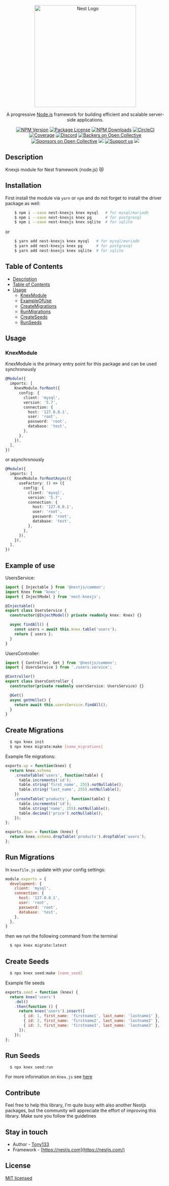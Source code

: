 <p align="center">
  <a href="http://nestjs.com/" target="blank"><img src="https://nestjs.com/img/logo_text.svg" width="320" alt="Nest Logo" /></a>
</p>

[circleci-image]: https://img.shields.io/circleci/build/github/nestjs/nest/master?token=abc123def456
[circleci-url]: https://circleci.com/gh/nestjs/nest

  <p align="center">A progressive <a href="http://nodejs.org" target="_blank">Node.js</a> framework for building efficient and scalable server-side applications.</p>
    <p align="center">
<a href="https://www.npmjs.com/~nestjscore" target="_blank"><img src="https://img.shields.io/npm/v/@nestjs/core.svg" alt="NPM Version" /></a>
<a href="https://www.npmjs.com/~nestjscore" target="_blank"><img src="https://img.shields.io/npm/l/@nestjs/core.svg" alt="Package License" /></a>
<a href="https://www.npmjs.com/~nestjscore" target="_blank"><img src="https://img.shields.io/npm/dm/@nestjs/common.svg" alt="NPM Downloads" /></a>
<a href="https://circleci.com/gh/nestjs/nest" target="_blank"><img src="https://img.shields.io/circleci/build/github/nestjs/nest/master" alt="CircleCI" /></a>
<a href="https://coveralls.io/github/nestjs/nest?branch=master" target="_blank"><img src="https://coveralls.io/repos/github/nestjs/nest/badge.svg?branch=master#9" alt="Coverage" /></a>
<a href="https://discord.gg/G7Qnnhy" target="_blank"><img src="https://img.shields.io/badge/discord-online-brightgreen.svg" alt="Discord"/></a>
<a href="https://opencollective.com/nest#backer" target="_blank"><img src="https://opencollective.com/nest/backers/badge.svg" alt="Backers on Open Collective" /></a>
<a href="https://opencollective.com/nest#sponsor" target="_blank"><img src="https://opencollective.com/nest/sponsors/badge.svg" alt="Sponsors on Open Collective" /></a>
  <a href="https://paypal.me/kamilmysliwiec" target="_blank"><img src="https://img.shields.io/badge/Donate-PayPal-ff3f59.svg"/></a>
    <a href="https://opencollective.com/nest#sponsor"  target="_blank"><img src="https://img.shields.io/badge/Support%20us-Open%20Collective-41B883.svg" alt="Support us"></a>
  <a href="https://twitter.com/nestframework" target="_blank"><img src="https://img.shields.io/twitter/follow/nestframework.svg?style=social&label=Follow"></a>
</p>
  <!--[![Backers on Open Collective](https://opencollective.com/nest/backers/badge.svg)](https://opencollective.com/nest#backer)
  [![Sponsors on Open Collective](https://opencollective.com/nest/sponsors/badge.svg)](https://opencollective.com/nest#sponsor)-->

## Description

Knexjs module for Nest framework (node.js) 😻

## Installation

First install the module via `yarn` or `npm` and do not forget to install the driver package as well:


```bash
    $ npm i --save nest-knexjs knex mysql   # for mysql/mariadb
    $ npm i --save nest-knexjs knex pg      # for postgresql
    $ npm i --save nest-knexjs knex sqlite  # for sqlite
```
or

```bash
    $ yarn add nest-knexjs knex mysql   # for mysql/mariadb
    $ yarn add nest-knexjs knex pg      # for postgresql
    $ yarn add nest-knexjs knex sqlite  # for sqlite
```

## Table of Contents

- [Description](#description)
- [Table of Contents](#table-of-contents)
- [Usage](#usage)
  - [KnexModule](#knexmodule)
  - [ExampleOfUse](#example-of-use)
  - [CreateMigrations](#create-migrations)
  - [RunMigrations](#run-migrations)
  - [CreateSeeds](#create-seeds) 
  - [RunSeeds](#run-seeds)
## Usage

### KnexModule

KnexModule is the primary entry point for this package and can be used synchronously

```typescript
@Module({
  imports: [
    KnexModule.forRoot({
      config: {
        client: 'mysql',
        version: '5.7',
        connection: {
          host: '127.0.0.1',
          user: 'root',
          password: 'root',
          database: 'test',
        },
      },
    }),
  ],
})
```
or asynchronously

```typescript
@Module({
  imports: [
    KnexModule.forRootAsync({
      useFactory: () => ({
        config: {
          client: 'mysql',
          version: '5.7',
          connection: {
            host: '127.0.0.1',
            user: 'root',
            password: 'root',
            database: 'test',
          },
        },
      }),
    }),
  ],
})
```

## Example of use

UsersService:

```typescript
import { Injectable } from '@nestjs/common';
import Knex from 'knex';
import { InjectModel } from 'nest-knexjs';

@Injectable()
export class UsersService {
  constructor(@InjectModel() private readonly knex: Knex) {}

  async findAll() {
    const users = await this.knex.table('users');
    return { users };
  }
}
```

UsersController:

```typescript
import { Controller, Get } from '@nestjs/common';
import { UsersService } from './users.service';

@Controller()
export class UsersController {
  constructor(private readonly usersService: UsersService) {}

  @Get()
  async getHello() {
    return await this.usersService.findAll();
  }
}
```

## Create Migrations

```bash
  $ npx knex init
  $ npx knex migrate:make [name_migrations]
```

Example file migrations:

```typescript
exports.up = function(knex) {
  return knex.schema
    .createTable('users', function(table) {
      table.increments('id');
      table.string('first_name', 255).notNullable();
      table.string('last_name', 255).notNullable();
    })
    .createTable('products', function(table) {
      table.increments('id');
      table.string('name', 255).notNullable();
      table.decimal('price').notNullable();
    });
};

exports.down = function (knex) {
  return knex.schema.dropTable('products').dropTable('users');
};
```

## Run Migrations

In `knexfile.js` update with your config settings:

```javascript
module.exports = {
  development: {
    client: 'mysql',
    connection: {
      host: '127.0.0.1',
      user: 'root',
      password: 'root',
      database: 'test',
    },
  },
}
```

then we run the following command from the terminal 

```bash
  $ npx knex migrate:latest 
```

## Create Seeds

```bash
  $ npx knex seed:make [name_seed]
```

Example file seeds

```javascript
exports.seed = function (knex) {
  return knex('users')
    .del()
    .then(function () {
      return knex('users').insert([
        { id: 1, first_name: 'firstname1', last_name: 'lastname1' },
        { id: 2, first_name: 'firstname2', last_name: 'lastname2' },
        { id: 3, first_name: 'firstname3', last_name: 'lastname3' },
      ]);
    });
};
```

## Run Seeds

```
  $ npx knex seed:run 
```

For more information on `Knex.js` see [here](http://knexjs.org/)

## Contribute
Feel free to help this library, I'm quite busy with also another Nestjs packages, but the community will appreciate the effort of improving this library. Make sure you follow the guidelines

## Stay in touch

- Author - [Tony133](https://github.com/Tony133)
- Framework - [https://nestjs.com](https://nestjs.com/)

## License

 [MIT licensed](LICENSE)
